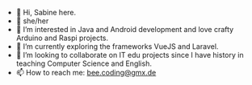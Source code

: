 - 👋 Hi, Sabine here.
- 👣 she/her
- 👀 I’m interested in Java and Android development and love crafty Arduino and Raspi projects.
- 🌱 I’m currently exploring the frameworks VueJS and Laravel.
- 🤝 I’m looking to collaborate on IT edu projects since I have history in teaching Computer Science and English.
- 📫 How to reach me: bee.coding@gmx.de
